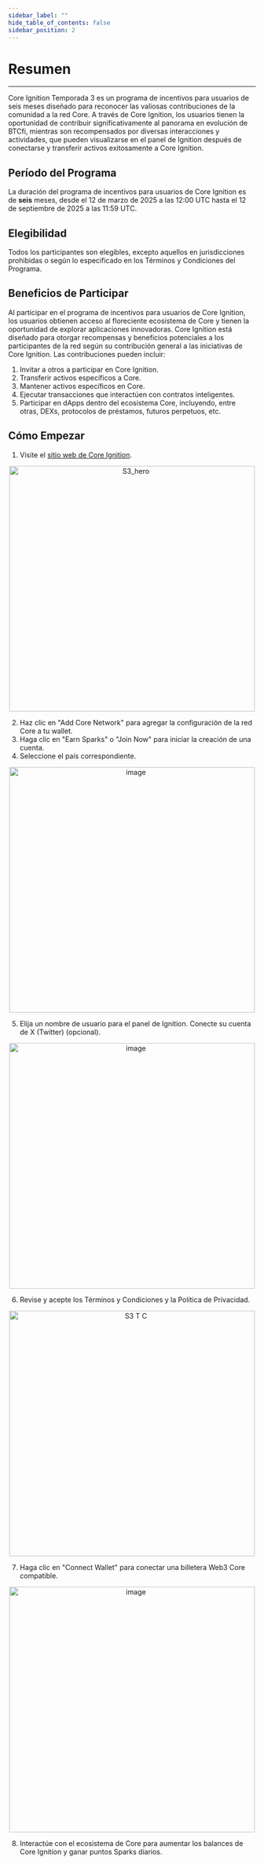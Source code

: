 ```yaml
---
sidebar_label: ""
hide_table_of_contents: false
sidebar_position: 2
---
```


# Resumen

---

Core Ignition Temporada 3 es un programa de incentivos para usuarios de seis meses diseñado para reconocer las valiosas contribuciones de la comunidad a la red Core. A través de Core Ignition, los usuarios tienen la oportunidad de contribuir significativamente al panorama en evolución de BTCfi, mientras son recompensados por diversas interacciones y actividades, que pueden visualizarse en el panel de Ignition después de conectarse y transferir activos exitosamente a Core Ignition.

## Período del Programa

La duración del programa de incentivos para usuarios de Core Ignition es de **seis** meses, desde el 12 de marzo de 2025 a las 12:00 UTC hasta el 12 de septiembre de 2025 a las 11:59 UTC.

## Elegibilidad

Todos los participantes son elegibles, excepto aquellos en jurisdicciones prohibidas o según lo especificado en los Términos y Condiciones del Programa.

## Beneficios de Participar

Al participar en el programa de incentivos para usuarios de Core Ignition, los usuarios obtienen acceso al floreciente ecosistema de Core y tienen la oportunidad de explorar aplicaciones innovadoras. Core Ignition está diseñado para otorgar recompensas y beneficios potenciales a los participantes de la red según su contribución general a las iniciativas de Core Ignition. Las contribuciones pueden incluir:

1. Invitar a otros a participar en Core Ignition.
2. Transferir activos específicos a Core.
3. Mantener activos específicos en Core.
4. Ejecutar transacciones que interactúen con contratos inteligentes.
5. Participar en dApps dentro del ecosistema Core, incluyendo, entre otras, DEXs, protocolos de préstamos, futuros perpetuos, etc.

## Cómo Empezar

1. Visite el [sitio web de Core Ignition](https://ignition.coredao.org).

<p align="center">
  <img width="500" alt="S3_hero" src="https://github.com/user-attachments/assets/4e038aae-a522-4004-97af-da536b6ecdfe"/>
</p>

2. Haz clic en "Add Core Network" para agregar la configuración de la red Core a tu wallet.
3. Haga clic en "Earn Sparks" o "Join Now" para iniciar la creación de una cuenta.
4. Seleccione el país correspondiente.

<p align="center">
  <img width="500" alt="image" src="https://github.com/user-attachments/assets/0734a1d8-463c-4ed7-8ab5-00e20f958ba2"/>
</p>

5. Elija un nombre de usuario para el panel de Ignition. Conecte su cuenta de X (Twitter) (opcional).

<p align="center">
  <img width="500" alt="image" src="https://github.com/user-attachments/assets/c591724a-aba2-4499-972f-3e83eb083b04"/>
</p>

6. Revise y acepte los Términos y Condiciones y la Política de Privacidad.

<p align="center">
  <img width="500" alt="S3 T C" src="https://github.com/user-attachments/assets/1b460bb5-2992-409c-a4d4-45ec5a1dd7f5"/>
</p>

7. Haga clic en "Connect Wallet" para conectar una billetera Web3 Core compatible.

<p align="center">
  <img width="500" alt="image" src="https://github.com/user-attachments/assets/c04bf2de-1945-4cb6-95c4-f15a6b50b197"/>
</p>

8. Interactúe con el ecosistema de Core para aumentar los balances de Core Ignition y ganar puntos Sparks diarios.
